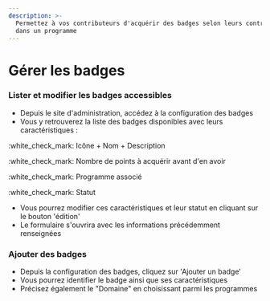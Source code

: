 ```yaml
---
description: >-
  Permettez à vos contributeurs d'acquérir des badges selon leurs contributions
  dans un programme
---
```


# Gérer les badges

### Lister et modifier les badges accessibles&#x20;

* Depuis le site d'administration, accédez à la configuration des badges
* Vous y retrouverez la liste des badges disponibles avec leurs caractéristiques :

:white\_check\_mark: Icône + Nom + Description

:white\_check\_mark: Nombre de points à acquérir avant d'en avoir&#x20;

:white\_check\_mark: Programme associé

:white\_check\_mark: Statut

* Vous pourrez modifier ces caractéristiques et leur statut en cliquant sur le bouton 'édition'
* Le formulaire s'ouvrira avec les informations précédemment renseignées

### Ajouter des badges

* Depuis la configuration des badges, cliquez sur 'Ajouter un badge'
* Vous pourrez identifier le badge ainsi que ses caractéristiques
* Précisez également le "Domaine" en choisissant parmi les programmes
